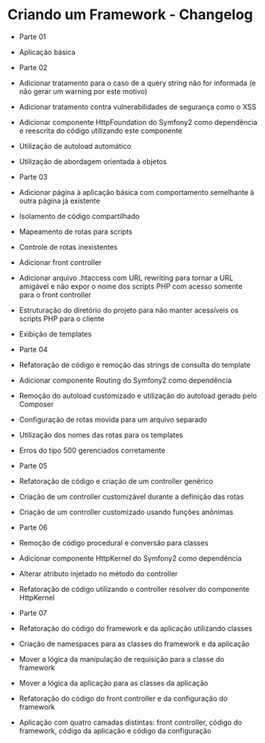 Criando um Framework - Changelog
================================

* Parte 01
 * Aplicação básica

* Parte 02
 * Adicionar tratamento para o caso de a query string não for informada (e não gerar um warning por este motivo)
 * Adicionar tratamento contra vulnerabilidades de segurança como o XSS
 * Adicionar componente HttpFoundation do Symfony2 como dependência e reescrita do código utilizando este componente
 * Utilização de autoload automático
 * Utilização de abordagem orientada à objetos

* Parte 03
 * Adicionar página à aplicação básica com comportamento semelhante à outra página já existente
 * Isolamento de código compartilhado
 * Mapeamento de rotas para scripts
 * Controle de rotas inexistentes
 * Adicionar front controller
 * Adicionar arquivo .htaccess com URL rewriting para tornar a URL amigável e não expor o nome dos scripts PHP com acesso somente para o front controller
 * Estruturação do diretório do projeto para não manter acessíveis os scripts PHP para o cliente
 * Exibição de templates

* Parte 04
 * Refatoração de código e remoção das strings de consulta do template
 * Adicionar componente Routing do Symfony2 como dependência
 * Remoção do autoload customizado e utilização do autoload gerado pelo Composer
 * Configuração de rotas movida para um arquivo separado
 * Utilização dos nomes das rotas para os templates
 * Erros do tipo 500 gerenciados corretamente

* Parte 05
 * Refatoração de código e criação de um controller genérico
 * Criação de um controller customizável durante a definição das rotas
 * Criação de um controller customizado usando funções anônimas

* Parte 06
 * Remoção de código procedural e conversão para classes
 * Adicionar componente HttpKernel do Symfony2 como dependência
 * Alterar atributo injetado no método do controller
 * Refatoração de código utilizando o controller resolver do componente HttpKernel

* Parte 07
 * Refatoração do código do framework e da aplicação utilizando classes
 * Criação de namespaces para as classes do framework e da aplicação
 * Mover a lógica da manipulação de requisição para a classe do framework
 * Mover a lógica da aplicação para as classes da aplicação
 * Refatoração do código do front controller e da configuração do framework
 * Aplicação com quatro camadas distintas: front controller, código do framework, código da aplicação e código da configuração